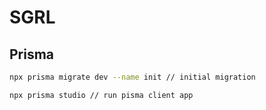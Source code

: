# SGRL

## Prisma
```bash
npx prisma migrate dev --name init // initial migration
```
```bash
npx prisma studio // run pisma client app
```